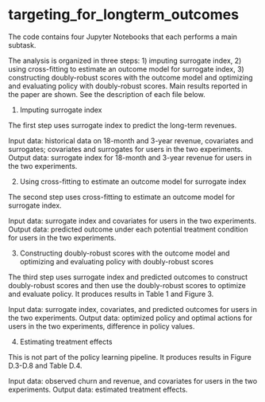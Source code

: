 # targeting_for_longterm_outcomes

The code contains four Jupyter Notebooks that each performs a main subtask. 

The analysis is organized in three steps: 1) imputing surrogate index, 2) using cross-fitting to estimate an outcome model for surrogate index, 3) constructing doubly-robust scores with the outcome model and optimizing and evaluating policy with doubly-robust scores. Main results reported in the paper are shown. See the description of each file below.

1. Imputing surrogate index

The first step uses surrogate index to predict the long-term revenues. 

Input data: historical data on 18-month and 3-year revenue, covariates and surrogates; covariates and surrogates for users in the two experiments. 
Output data: surrogate index for 18-month and 3-year revenue for users in the two experiments.

2. Using cross-fitting to estimate an outcome model for surrogate index

The second step uses cross-fitting to estimate an outcome model for surrogate index. 

Input data: surrogate index and covariates for users in the two experiments. 
Output data: predicted outcome under each potential treatment condition for users in the two experiments.

3. Constructing doubly-robust scores with the outcome model and optimizing and evaluating policy with doubly-robust scores

The third step uses surrogate index and predicted outcomes to construct doubly-robust scores and then use the doubly-robust scores to optimize and evaluate policy. It produces results in Table 1 and Figure 3.

Input data: surrogate index, covariates, and predicted outcomes for users in the two experiments. 
Output data: optimized policy and optimal actions for users in the two experiments, difference in policy values.

4. Estimating treatment effects 

This is not part of the policy learning pipeline. It produces results in Figure D.3-D.8 and Table D.4.

Input data: observed churn and revenue, and covariates for users in the two experiments.
Output data: estimated treatment effects.
